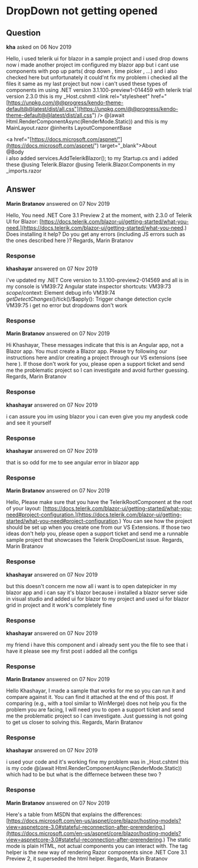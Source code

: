 # DropDown not getting opened

## Question

**kha** asked on 06 Nov 2019

Hello, i used telerik ui for blazor in a sample project and i used drop downs now i made another project im configured my blazor app but i cant use components with pop up parts( drop down , time picker , ...) and i also checked here but unfortunately it could'nt fix my problem i checked all the files it same as my last project but now i can't used these types of components im using .NET version 3.1.100-preview1-014459 with telerik trial version 2.3.0 this is my _Host.cshmtl <html lang="en"> <head> <meta charset="utf-8" /> <meta name="viewport" content="width=device-width, initial-scale=1.0" /> <title>Management</title> <base href="~/" /> <link rel="stylesheet" href="css/bootstrap/bootstrap.min.css" /> <link rel="stylesheet" href="[https://unpkg.com/@@progress/kendo-theme-default@@latest/dist/all.css"](https://unpkg.com/@@progress/kendo-theme-default@@latest/dist/all.css") /> <link href="css/site.css" rel="stylesheet" /> </head> <body> <app> @(await Html.RenderComponentAsync<App>(RenderMode.Static)) </app> <script src="_content/telerik.ui.for.blazor.trial/js/telerik-blazor.js"></script> <script src="_framework/blazor.server.js"></script> </body> </html> and this is my MainLayout.razor @inherits LayoutComponentBase <TelerikRootComponent> <div class="sidebar"> <NavMenu /> </div> <div class="main"> <div class="top-row px-4"> <a href="[https://docs.microsoft.com/aspnet/"](https://docs.microsoft.com/aspnet/") target="_blank">About</a> </div> <div class="content px-4"> @Body </div> </div> </TelerikRootComponent> i also added services.AddTelerikBlazor(); to my Startup.cs and i added these @using Telerik.Blazor @using Telerik.Blazor.Components in my _imports.razor

## Answer

**Marin Bratanov** answered on 07 Nov 2019

Hello, You need .NET Core 3.1 Preview 2 at the moment, with 2.3.0 of Telerik UI for Blazor: [https://docs.telerik.com/blazor-ui/getting-started/what-you-need.](https://docs.telerik.com/blazor-ui/getting-started/what-you-need.) Does installing it help? Do you get any errors (including JS errors such as the ones described here )? Regards, Marin Bratanov

### Response

**khashayar** answered on 07 Nov 2019

i've updated my .NET Core version to 3.1.100-preview2-014569 and all is in my console is VM39:72 Angular state inspector shortcuts: VM39:73 $scope/$context: Element debug info VM39:74 $getDetectChanges()/$tick()/$apply(): Trigger change detection cycle VM39:75 i get no error but dropdowns don't work

### Response

**Marin Bratanov** answered on 07 Nov 2019

Hi Khashayar, These messages indicate that this is an Angular app, not a Blazor app. You must create a Blazor app. Please try following our instructions here and/or creating a project through our VS extensions (see here ). If those don't work for you, please open a support ticket and send me the problematic project so I can investigate and avoid further guessing. Regards, Marin Bratanov

### Response

**khashayar** answered on 07 Nov 2019

i can assure you im using blazor you i can even give you my anydesk code and see it yourself

### Response

**khashayar** answered on 07 Nov 2019

that is so odd for me to see angular error in blazor app

### Response

**Marin Bratanov** answered on 07 Nov 2019

Hello, Please make sure that you have the TelerikRootComponent at the root of your layout: [https://docs.telerik.com/blazor-ui/getting-started/what-you-need#project-configuration.](https://docs.telerik.com/blazor-ui/getting-started/what-you-need#project-configuration.) You can see how the project should be set up when you create one from our VS Extensions. If those two ideas don't help you, please open a support ticket and send me a runnable sample project that showcases the Telerik DropDownList issue. Regards, Marin Bratanov

### Response

**khashayar** answered on 07 Nov 2019

but this doesn't concern me now all i want is to open datepicker in my blazor app and i can say it's blazor because i installed a blazor server side in visual studio and added ui for blazor to my project and used ui for blazor grid in project and it work's completely fine

### Response

**khashayar** answered on 07 Nov 2019

my friend i have this component and i already sent you the file to see that i have it please see my first post i added all the configs

### Response

**Marin Bratanov** answered on 07 Nov 2019

Hello Khashayar, I made a sample that works for me so you can run it and compare against it. You can find it attached at the end of this post. If comparing (e.g., with a tool similar to WinMerge) does not help you fix the problem you are facing, I will need you to open a support ticket and send me the problematic project so I can investigate. Just guessing is not going to get us closer to solving this. Regards, Marin Bratanov

### Response

**khashayar** answered on 07 Nov 2019

i used your code and it's working fine my problem was in _Host.cshtml this is my code <app> @(await Html.RenderComponentAsync<App>(RenderMode.Static))</app> which had to be <app><component type="typeof(App)" render-mode="ServerPrerendered" /></app> but what is the differnece between these two ?

### Response

**Marin Bratanov** answered on 07 Nov 2019

Here's a table from MSDN that explains the differences: [https://docs.microsoft.com/en-us/aspnet/core/blazor/hosting-models?view=aspnetcore-3.0#stateful-reconnection-after-prerendering.](https://docs.microsoft.com/en-us/aspnet/core/blazor/hosting-models?view=aspnetcore-3.0#stateful-reconnection-after-prerendering.) The static mode is plain HTML, not actual components you can interact with. The tag helper is the new way of rendering Razor components since .NET Core 3.1 Preview 2, it superseded the html helper. Regards, Marin Bratanov
